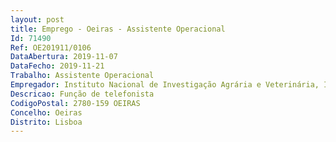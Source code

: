 ```yaml
--- 
layout: post
title: Emprego - Oeiras - Assistente Operacional
Id: 71490
Ref: OE201911/0106
DataAbertura: 2019-11-07
DataFecho: 2019-11-21
Trabalho: Assistente Operacional
Empregador: Instituto Nacional de Investigação Agrária e Veterinária, I.P.
Descricao: Função de telefonista
CodigoPostal: 2780-159 OEIRAS
Concelho: Oeiras
Distrito: Lisboa
--- 
```

